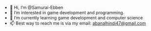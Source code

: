 - 👋 Hi, I’m @Samurai-Ebben
- 👀 I’m interested in game development and programming.
- 🌱 I’m currently learning game development and computer science
- 📫 Best way to reach me is via my email: abanalhindi47@gmail.com

<!---
Samurai-Ebben/Samurai-Ebben is a ✨ special ✨ repository because its `README.md` (this file) appears on your GitHub profile.
You can click the Preview link to take a look at your changes.
--->
